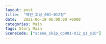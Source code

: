 ```yaml
---
layout: post
title:  "메인_회상_001~012장"
date:   2021-06-19 06:00:00 +0000
categories: Main
Tags: Story Main
SceneCode: ["scene_skip_cp001-012_q1_s10"]
---
```

